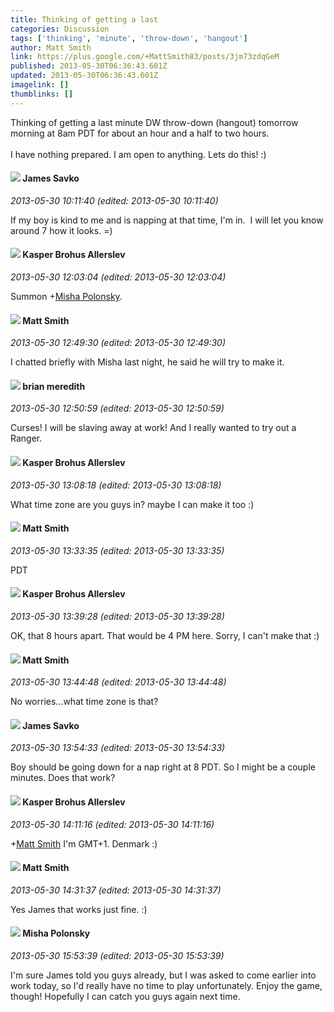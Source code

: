 ```yaml
---
title: Thinking of getting a last
categories: Discussion
tags: ['thinking', 'minute', 'throw-down', 'hangout']
author: Matt Smith
link: https://plus.google.com/+MattSmith83/posts/3jm73zdqGeM
published: 2013-05-30T06:36:43.601Z
updated: 2013-05-30T06:36:43.601Z
imagelink: []
thumblinks: []
---
```


Thinking of getting a last minute DW throw-down (hangout) tomorrow morning at 8am PDT for about an hour and a half to two hours.<br /><br />I have nothing prepared. I am open to anything. Lets do this! :)
<div id='comment z13tjxea2lmfxrfkk23wvpqibrubtlunq'>
  <h4><img src='{{site.baseurl}}//images/avatars/108496829748446482696_photo.jpg'> James Savko</h4>
      <p><cite>2013-05-30 10:11:40 (edited: 2013-05-30 10:11:40)</cite></p>
        <p>If my boy is kind to me and is napping at that time, I&#39;m in.  I will let you know around 7 how it looks. =)</p>
</div>
        

<div id='comment z13tjxea2lmfxrfkk23wvpqibrubtlunq'>
  <h4><img src='{{site.baseurl}}//images/avatars/110937611143261107555_photo.jpg'> Kasper Brohus Allerslev</h4>
      <p><cite>2013-05-30 12:03:04 (edited: 2013-05-30 12:03:04)</cite></p>
        <p>Summon <span class="proflinkWrapper"><span class="proflinkPrefix">+</span><a class="proflink" href="https://plus.google.com/116245899164381280330" oid="116245899164381280330">Misha Polonsky</a></span>.</p>
</div>
        

<div id='comment z13tjxea2lmfxrfkk23wvpqibrubtlunq'>
  <h4><img src='{{site.baseurl}}//images/avatars/114058978089705547111_photo.jpg'> Matt Smith</h4>
      <p><cite>2013-05-30 12:49:30 (edited: 2013-05-30 12:49:30)</cite></p>
        <p>I chatted briefly with Misha last night, he said he will try to make it.</p>
</div>
        

<div id='comment z13tjxea2lmfxrfkk23wvpqibrubtlunq'>
  <h4><img src='{{site.baseurl}}//images/avatars/109151381362253113931_photo.jpg'> brian meredith</h4>
      <p><cite>2013-05-30 12:50:59 (edited: 2013-05-30 12:50:59)</cite></p>
        <p>Curses! I will be slaving away at work! And I really wanted to try out a Ranger.</p>
</div>
        

<div id='comment z13tjxea2lmfxrfkk23wvpqibrubtlunq'>
  <h4><img src='{{site.baseurl}}//images/avatars/110937611143261107555_photo.jpg'> Kasper Brohus Allerslev</h4>
      <p><cite>2013-05-30 13:08:18 (edited: 2013-05-30 13:08:18)</cite></p>
        <p>What time zone are you guys in? maybe I can make it too :)</p>
</div>
        

<div id='comment z13tjxea2lmfxrfkk23wvpqibrubtlunq'>
  <h4><img src='{{site.baseurl}}//images/avatars/114058978089705547111_photo.jpg'> Matt Smith</h4>
      <p><cite>2013-05-30 13:33:35 (edited: 2013-05-30 13:33:35)</cite></p>
        <p>PDT</p>
</div>
        

<div id='comment z13tjxea2lmfxrfkk23wvpqibrubtlunq'>
  <h4><img src='{{site.baseurl}}//images/avatars/110937611143261107555_photo.jpg'> Kasper Brohus Allerslev</h4>
      <p><cite>2013-05-30 13:39:28 (edited: 2013-05-30 13:39:28)</cite></p>
        <p>OK, that 8 hours apart. That would be 4 PM here. Sorry, I can&#39;t make that :)</p>
</div>
        

<div id='comment z13tjxea2lmfxrfkk23wvpqibrubtlunq'>
  <h4><img src='{{site.baseurl}}//images/avatars/114058978089705547111_photo.jpg'> Matt Smith</h4>
      <p><cite>2013-05-30 13:44:48 (edited: 2013-05-30 13:44:48)</cite></p>
        <p>No worries...what time zone is that?</p>
</div>
        

<div id='comment z13tjxea2lmfxrfkk23wvpqibrubtlunq'>
  <h4><img src='{{site.baseurl}}//images/avatars/108496829748446482696_photo.jpg'> James Savko</h4>
      <p><cite>2013-05-30 13:54:33 (edited: 2013-05-30 13:54:33)</cite></p>
        <p>Boy should be going down for a nap right at 8 PDT. So I might be a couple minutes. Does that work?</p>
</div>
        

<div id='comment z13tjxea2lmfxrfkk23wvpqibrubtlunq'>
  <h4><img src='{{site.baseurl}}//images/avatars/110937611143261107555_photo.jpg'> Kasper Brohus Allerslev</h4>
      <p><cite>2013-05-30 14:11:16 (edited: 2013-05-30 14:11:16)</cite></p>
        <p><span class="proflinkWrapper"><span class="proflinkPrefix">+</span><a class="proflink" href="https://plus.google.com/114058978089705547111" oid="114058978089705547111">Matt Smith</a></span> I&#39;m GMT+1. Denmark :)</p>
</div>
        

<div id='comment z13tjxea2lmfxrfkk23wvpqibrubtlunq'>
  <h4><img src='{{site.baseurl}}//images/avatars/114058978089705547111_photo.jpg'> Matt Smith</h4>
      <p><cite>2013-05-30 14:31:37 (edited: 2013-05-30 14:31:37)</cite></p>
        <p>Yes James that works just fine. :)</p>
</div>
        

<div id='comment z13tjxea2lmfxrfkk23wvpqibrubtlunq'>
  <h4><img src='{{site.baseurl}}//images/avatars/116245899164381280330_photo.jpg'> Misha Polonsky</h4>
      <p><cite>2013-05-30 15:53:39 (edited: 2013-05-30 15:53:39)</cite></p>
        <p>I&#39;m sure James told you guys already, but I was asked to come earlier into work today, so I&#39;d really have no time to play unfortunately. Enjoy the game, though! Hopefully I can catch you guys again next time.</p>
</div>
        